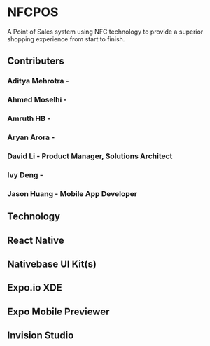 # NFCPOS
A Point of Sales system using NFC technology to provide a superior shopping experience from start to finish.
## Contributers
[//]: # (Please fill in your role ASAP)

### Aditya Mehrotra -
### Ahmed Moselhi -
### Amruth HB -
### Aryan Arora -
### David Li - Product Manager, Solutions Architect
### Ivy Deng -
### Jason Huang - Mobile App Developer

## Technology
## React Native
## Nativebase UI Kit(s)
## Expo.io XDE
## Expo Mobile Previewer
## Invision Studio



